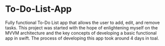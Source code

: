 # To-Do-List-App
Fully functional To-Do List app that allows the user to add, edit, and remove tasks. This project was started with the hope of enlightening 
myself on the MVVM architecture and the key concepts of developing a basic functional app in swift. 
The process of developing this app took around 4 days in toal. 
